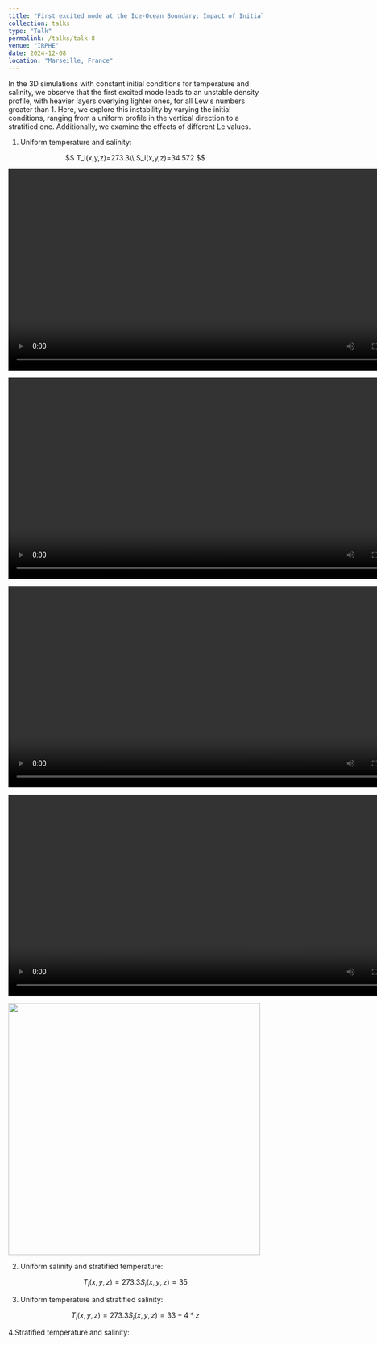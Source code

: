 ```yaml
---
title: "First excited mode at the Ice-Ocean Boundary: Impact of Initial Conditions and Lewis Numbers"
collection: talks
type: "Talk"
permalink: /talks/talk-8
venue: "IRPHE"
date: 2024-12-08
location: "Marseille, France"
---
```


In the 3D simulations with constant initial conditions for temperature and salinity, we observe that the first excited mode leads to an unstable density profile, with heavier layers overlying lighter ones, for all Lewis numbers greater than 1. Here, we explore this instability by varying the initial conditions, ranging from a uniform profile in the vertical direction to a stratified one. Additionally, we examine the effects of different Le values.



1. Uniform temperature and salinity:

$$
T_i(x,y,z)=273.3\\
S_i(x,y,z)=34.572
$$

<video src="/videos/3D/firstmode/ICTSunif_Le1.mp4" width="800" controls></video>

<video src="/videos/3D/firstmode/ICTSunif_Le2.mp4" width="800" controls></video>

<video src="/videos/3D/firstmode/ICTSunif_Le10.mp4" width="800" controls></video>

<video src="/videos/3D/firstmode/ICTSunif_Le100.mp4" width="800" controls></video>


<img src="/images/3D/rhominmax_ICTSunif.png" width="500">



2. Uniform salinity and stratified temperature:

$$
T_i(x,y,z)=273.3
S_i(x,y,z)=35
$$


3. Uniform temperature and stratified salinity:

$$
T_i(x,y,z)=273.3
S_i(x,y,z)=33-4*z
$$


4.Stratified temperature and salinity:




